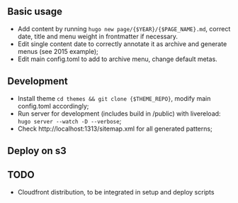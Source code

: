 ## Basic usage

* Add content by running `hugo new page/{$YEAR}/{$PAGE_NAME}.md`, correct date, title and menu weight in frontmatter if necessary.
* Edit single content date to correctly annotate it as archive and generate menus (see 2015 example);
* Edit main config.toml to add to archive menu, change default metas.

## Development

* Install theme `cd themes && git clone {$THEME_REPO}`, modify main config.toml accordingly; 
* Run server for development (includes build in /public) with livereload: `hugo server --watch -D --verbose`;
* Check http://localhost:1313/sitemap.xml for all generated patterns;
## Deploy on s3

## TODO

* Cloudfront distribution, to be integrated in setup and deploy scripts
